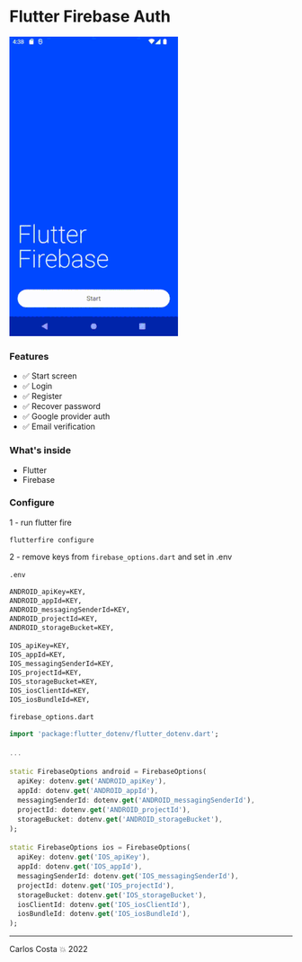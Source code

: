 # Flutter Firebase Auth

<kbd>
<img src='example.gif' width=300>
</kbd>

### Features

- ✅ Start screen
- ✅ Login
- ✅ Register
- ✅ Recover password
- ✅ Google provider auth
- ✅ Email verification


### What's inside

- Flutter
- Firebase

<div style="clear:both"></div>


### Configure

1 - run flutter fire

```
flutterfire configure
```

2 - remove keys from `firebase_options.dart` and set in .env


`.env`

```
ANDROID_apiKey=KEY,
ANDROID_appId=KEY,
ANDROID_messagingSenderId=KEY,
ANDROID_projectId=KEY,
ANDROID_storageBucket=KEY,

IOS_apiKey=KEY,
IOS_appId=KEY,
IOS_messagingSenderId=KEY,
IOS_projectId=KEY,
IOS_storageBucket=KEY,
IOS_iosClientId=KEY,
IOS_iosBundleId=KEY,
```

`firebase_options.dart`


```dart
import 'package:flutter_dotenv/flutter_dotenv.dart';

...

static FirebaseOptions android = FirebaseOptions(
  apiKey: dotenv.get('ANDROID_apiKey'),
  appId: dotenv.get('ANDROID_appId'),
  messagingSenderId: dotenv.get('ANDROID_messagingSenderId'),
  projectId: dotenv.get('ANDROID_projectId'),
  storageBucket: dotenv.get('ANDROID_storageBucket'),
);

static FirebaseOptions ios = FirebaseOptions(
  apiKey: dotenv.get('IOS_apiKey'),
  appId: dotenv.get('IOS_appId'),
  messagingSenderId: dotenv.get('IOS_messagingSenderId'),
  projectId: dotenv.get('IOS_projectId'),
  storageBucket: dotenv.get('IOS_storageBucket'),
  iosClientId: dotenv.get('IOS_iosClientId'),
  iosBundleId: dotenv.get('IOS_iosBundleId'),
);
```

---
Carlos Costa 💥 2022
